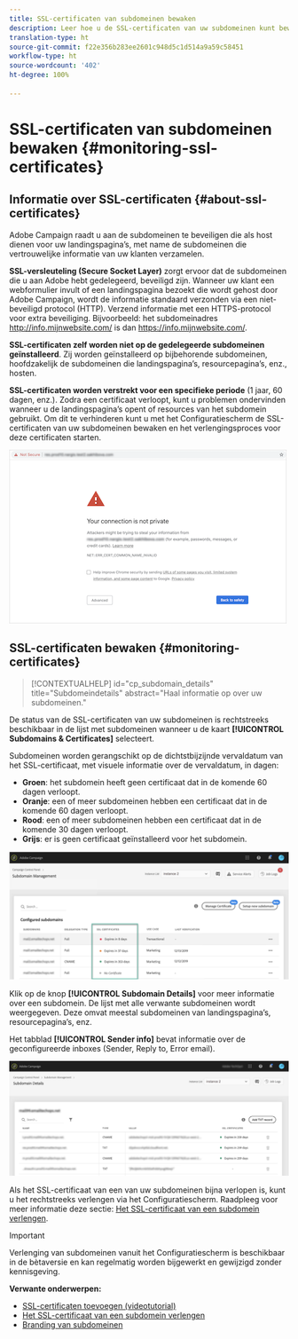 ```yaml
---
title: SSL-certificaten van subdomeinen bewaken
description: Leer hoe u de SSL-certificaten van uw subdomeinen kunt bewaken
translation-type: ht
source-git-commit: f22e356b283ee2601c948d5c1d514a9a59c58451
workflow-type: ht
source-wordcount: '402'
ht-degree: 100%

---
```



# SSL-certificaten van subdomeinen bewaken {#monitoring-ssl-certificates}

## Informatie over SSL-certificaten {#about-ssl-certificates}

Adobe Campaign raadt u aan de subdomeinen te beveiligen die als host dienen voor uw landingspagina’s, met name de subdomeinen die vertrouwelijke informatie van uw klanten verzamelen.

**SSL-versleuteling (Secure Socket Layer)** zorgt ervoor dat de subdomeinen die u aan Adobe hebt gedelegeerd, beveiligd zijn. Wanneer uw klant een webformulier invult of een landingspagina bezoekt die wordt gehost door Adobe Campaign, wordt de informatie standaard verzonden via een niet-beveiligd protocol (HTTP). Verzend informatie met een HTTPS-protocol voor extra beveiliging. Bijvoorbeeld: het subdomeinadres http://info.mijnwebsite.com/ is dan https://info.mijnwebsite.com/.

**SSL-certificaten zelf worden niet op de gedelegeerde subdomeinen geïnstalleerd**. Zij worden geïnstalleerd op bijbehorende subdomeinen, hoofdzakelijk de subdomeinen die landingspagina’s, resourcepagina’s, enz., hosten.

**SSL-certificaten worden verstrekt voor een specifieke periode** (1 jaar, 60 dagen, enz.). Zodra een certificaat verloopt, kunt u problemen ondervinden wanneer u de landingspagina’s opent of resources van het subdomein gebruikt. Om dit te verhinderen kunt u met het Configuratiescherm de SSL-certificaten van uw subdomeinen bewaken en het verlengingsproces voor deze certificaten starten.

![](assets/no_certificate.png)

## SSL-certificaten bewaken {#monitoring-certificates}

>[!CONTEXTUALHELP]
>id="cp_subdomain_details"
>title="Subdomeindetails"
>abstract="Haal informatie op over uw subdomeinen."

De status van de SSL-certificaten van uw subdomeinen is rechtstreeks beschikbaar in de lijst met subdomeinen wanneer u de kaart **[!UICONTROL Subdomains & Certificates]** selecteert.

Subdomeinen worden gerangschikt op de dichtstbijzijnde vervaldatum van het SSL-certificaat, met visuele informatie over de vervaldatum, in dagen:

* **Groen**: het subdomein heeft geen certificaat dat in de komende 60 dagen verloopt.
* **Oranje**: een of meer subdomeinen hebben een certificaat dat in de komende 60 dagen verloopt.
* **Rood**: een of meer subdomeinen hebben een certificaat dat in de komende 30 dagen verloopt.
* **Grijs**: er is geen certificaat geïnstalleerd voor het subdomein.

![](assets/subdomains_list.png)

Klik op de knop **[!UICONTROL Subdomain Details]** voor meer informatie over een subdomein.
De lijst met alle verwante subdomeinen wordt weergegeven. Deze omvat meestal subdomeinen van landingspagina’s, resourcepagina’s, enz.

Het tabblad **[!UICONTROL Sender info]** bevat informatie over de geconfigureerde inboxes (Sender, Reply to, Error email).

![](assets/subdomain_details.png)

Als het SSL-certificaat van een van uw subdomeinen bijna verlopen is, kunt u het rechtstreeks verlengen via het Configuratiescherm. Raadpleeg voor meer informatie deze sectie: [Het SSL-certificaat van een subdomein verlengen](../../subdomains-certificates/using/renewing-subdomain-certificate.md).

>[!IMPORTANT]
>
>Verlenging van subdomeinen vanuit het Configuratiescherm is beschikbaar in de bètaversie en kan regelmatig worden bijgewerkt en gewijzigd zonder kennisgeving.

**Verwante onderwerpen:**

* [SSL-certificaten toevoegen (videotutorial)](https://docs.adobe.com/content/help/nl-NL/campaign-learn/campaign-standard-tutorials/administrating/control-panel/adding-ssl-certificates.html)
* [Het SSL-certificaat van een subdomein verlengen](../../subdomains-certificates/using/renewing-subdomain-certificate.md)
* [Branding van subdomeinen](../../subdomains-certificates/using/subdomains-branding.md)
